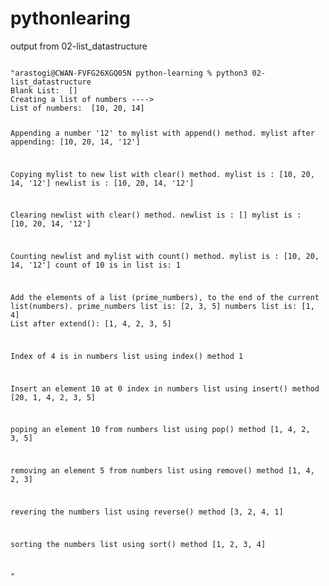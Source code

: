 # pythonlearing
output from 02-list_datastructure 

<code>
"arastogi@CWAN-FVFG26XGQ05N python-learning % python3 02-list_datastructure                                                 
Blank List:  []
Creating a list of numbers ---->
List of numbers:  [10, 20, 14]

Appending a number '12' to mylist with append() method.
mylist after appending:  [10, 20, 14, '12']

Copying mylist to new list with clear() method.
mylist is  : [10, 20, 14, '12']
newlist is : [10, 20, 14, '12']

Clearing newlist with clear() method.
newlist is : []
mylist is  : [10, 20, 14, '12']

Counting newlist and mylist with count() method.
mylist is : [10, 20, 14, '12']
count of 10 is in list is: 1

Add the elements of a list (prime_numbers), to the end of the current list(numbers).
prime_numbers list is:  [2, 3, 5]
numbers list is:  [1, 4]
List after extend(): [1, 4, 2, 3, 5]

Index of 4 is in numbers list using index() method 1

Insert an element 10 at 0 index in numbers list using insert() method [20, 1, 4, 2, 3, 5]

poping an element 10 from numbers list using pop() method [1, 4, 2, 3, 5]

removing an element 5 from numbers list using remove() method [1, 4, 2, 3]

revering the numbers list using reverse() method [3, 2, 4, 1]

sorting the numbers list using sort() method [1, 2, 3, 4]

"<code>

